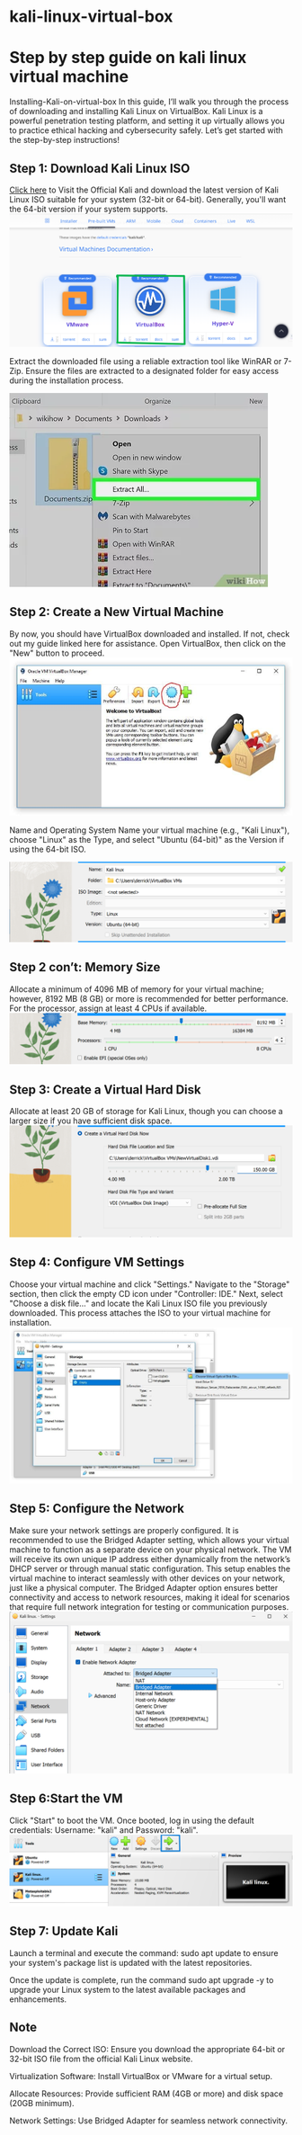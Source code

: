 # kali-linux-virtual-box
<h1>Step by step guide on kali linux virtual machine</h1> 
Installing-Kali-on-virtual-box
In this guide, I’ll walk you through the process of downloading and installing Kali Linux on VirtualBox. Kali Linux is a powerful penetration testing platform, and setting it up virtually allows you to practice ethical hacking and cybersecurity safely. Let’s get started with the step-by-step instructions!

<h2>Step 1: Download Kali Linux ISO</h2>
<a href="https://www.kali.org/get-kali/#kali-installer-images">Click here</a> to Visit the Official Kali and download the latest version of Kali Linux ISO suitable for your system (32-bit or 64-bit). Generally, you'll want the 64-bit version if your system supports.




<img src="Folder/kal1.png">




Extract the downloaded file using a reliable extraction tool like WinRAR or 7-Zip. Ensure the files are extracted to a designated folder for easy access during the installation process.




<img src="Folder/kal2.jpg">



<h2>Step 2: Create a New Virtual Machine</h2>
By now, you should have VirtualBox downloaded and installed. If not, check out my guide linked here for assistance. Open VirtualBox, then click on the "New" button to proceed.





<img src="Folder/kal 3.jpg">


Name and Operating System
Name your virtual machine (e.g., "Kali Linux"), choose "Linux" as the Type, and select "Ubuntu (64-bit)" as the Version if using the 64-bit ISO.



<img src="Folder/kal 4.png">



<h2>Step 2 con’t: Memory Size</h2>
Allocate a minimum of 4096 MB of memory for your virtual machine; however, 8192 MB (8 GB) or more is recommended for better performance. For the processor, assign at least 4 CPUs if available.




<img src="Folder/kal 5.png">



<h2>Step 3: Create a Virtual Hard Disk</h2>
Allocate at least 20 GB of storage for Kali Linux, though you can choose a larger size if you have sufficient disk space.




<img src="Folder/kal 6.png">



<h2>Step 4: Configure VM Settings</h2>
Choose your virtual machine and click "Settings." Navigate to the "Storage" section, then click the empty CD icon under "Controller: IDE." Next, select "Choose a disk file..." and locate the Kali Linux ISO file you previously downloaded. This process attaches the ISO to your virtual machine for installation.




<img src="Folder/kal 7.jpg">



<h2>Step 5: Configure the Network</h2>
Make sure your network settings are properly configured. It is recommended to use the Bridged Adapter setting, which allows your virtual machine to function as a separate device on your physical network. The VM will receive its own unique IP address either dynamically from the network’s DHCP server or through manual static configuration. This setup enables the virtual machine to interact seamlessly with other devices on your network, just like a physical computer. The Bridged Adapter option ensures better connectivity and access to network resources, making it ideal for scenarios that require full network integration for testing or communication purposes.



<img src="Folder/kal 8.png">




<h2>Step 6:Start the VM</h2>
Click "Start" to boot the VM. Once booted, log in using the default credentials: Username: "kali" and Password: "kali".




<img src="Folder/kal 9.png">





<h2>Step 7: Update Kali</h2>
Launch a terminal and execute the command: sudo apt update to ensure your system's package list is updated with the latest repositories.



Once the update is complete, run the command sudo apt upgrade -y to upgrade your Linux system to the latest available packages and enhancements.



<h2>Note</h2>
Download the Correct ISO: Ensure you download the appropriate 64-bit or 32-bit ISO file from the official Kali Linux website.

Virtualization Software: Install VirtualBox or VMware for a virtual setup.

Allocate Resources: Provide sufficient RAM (4GB or more) and disk space (20GB minimum).

Network Settings: Use Bridged Adapter for seamless network connectivity.
